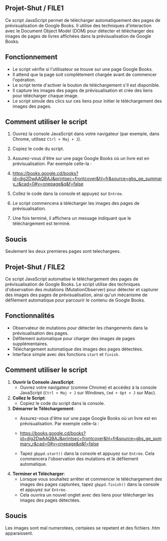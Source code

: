 ## Projet-Shut / FILE1

Ce script JavaScript permet de télécharger automatiquement des pages de prévisualisation de Google Books. Il utilise des techniques d'interaction avec le Document Object Model (DOM) pour détecter et télécharger des images de pages de livres affichées dans la prévisualisation de Google Books.

## Fonctionnement

- Le script vérifie si l'utilisateur se trouve sur une page Google Books.
- Il attend que la page soit complètement chargée avant de commencer l'opération.
- Le script tente d'activer le bouton de téléchargement s'il est disponible.
- Il capture les images des pages de prévisualisation et crée des liens pour télécharger chaque image.
- Le script simule des clics sur ces liens pour initier le téléchargement des images des pages.

## Comment utiliser le script

1. Ouvrez la console JavaScript dans votre navigateur (par exemple, dans Chrome, utilisez `Ctrl + Maj + J`).
2. Copiez le code du script.
3. Assurez-vous d'être sur une page Google Books où un livre est en prévisualisation. Par exemple celle-la :
4. 
   https://books.google.cd/books?id=dig2DwAAQBAJ&printsec=frontcover&hl=fr&source=gbs_ge_summary_r&cad=0#v=onepage&q&f=false
   
6. Collez le code dans la console et appuyez sur `Entrée`.
7. Le script commencera à télécharger les images des pages de prévisualisation.
8. Une fois terminé, il affichera un message indiquant que le téléchargement est terminé.

## Soucis
Seulement les deux premieres pages sont telechargees. 


## Projet-Shut / FILE2

Ce script JavaScript automatise le téléchargement des pages de prévisualisation de Google Books. Le script utilise des techniques d'observation des mutations (MutationObserver) pour détecter et capturer des images des pages de prévisualisation, ainsi qu'un mécanisme de défilement automatique pour parcourir le contenu de Google Books.

## Fonctionnalités
- Observateur de mutations pour détecter les changements dans la prévisualisation des pages.
- Défilement automatique pour charger des images de pages supplémentaires.
- Téléchargement automatique des images des pages détectées.
- Interface simple avec des fonctions `start` et `finish`.

## Comment utiliser le script
1. **Ouvrir la Console JavaScript**:
   - Ouvrez votre navigateur (comme Chrome) et accédez à la console JavaScript (`Ctrl + Maj + J` sur Windows, `Cmd + Opt + J` sur Mac).
2. **Collez le Script**:
   - Copiez le code du script dans la console.
3. **Démarrer le Téléchargement**:
   - Assurez-vous d'être sur une page Google Books où un livre est en prévisualisation. Par exemple celle-la :
   - 
     https://books.google.cd/books?id=dig2DwAAQBAJ&printsec=frontcover&hl=fr&source=gbs_ge_summary_r&cad=0#v=onepage&q&f=false
     
   - Tapez `gbppd.start()` dans la console et appuyez sur `Entrée`. Cela commencera l'observation des mutations et le défilement automatique.
4. **Terminer et Télécharger**:
   - Lorsque vous souhaitez arrêter et commencer le téléchargement des images des pages capturées, tapez `gbppd.finish()` dans la console et appuyez sur `Entrée`.
   - Cela ouvrira un nouvel onglet avec des liens pour télécharger les images des pages détectées.
## Soucis
Les images sont mal numerotees, certaiees se repetent et des fichiers .htm apparaissent. 



